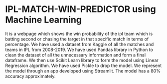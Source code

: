 # IPL-MATCH-WIN-PREDICTOR using Machine Learning
It is a webpage which shows the win probability of the ipl  team which is batting second  or chasing the target in that specific match in terms of percentage.
We have used a dataset from Kaggle of all the matches and teams in IPL from 2008-2019.
We have used Pandas library in Python to clean the dataset of all the unnecessary information and form a final dataframe.
We then use Scikit Learn library to form the model using Linear Regression algorithm.
We have used Pickle to drop the model.
We represent the model through an app developed using Streamlit.
The model has a 80% accuracy approximately.
